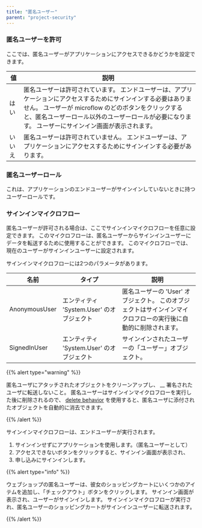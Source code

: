 ```yaml
---
title: "匿名ユーザー"
parent: "project-security"
---
```



### 匿名ユーザーを許可

ここでは、匿名ユーザーがアプリケーションにアクセスできるかどうかを設定できます。

| 値   | 説明                                                                                                                                            |
| --- | --------------------------------------------------------------------------------------------------------------------------------------------- |
| はい  | 匿名ユーザーは許可されています。 エンドユーザーは、アプリケーションにアクセスするためにサインインする必要はありません。 ユーザーが microflow のどのボタンをクリックすると、匿名ユーザーロール以外のユーザーロールが必要になります。 ユーザーにサインイン画面が表示されます。 |
| いいえ | 匿名ユーザーは許可されていません。 エンドユーザーは、アプリケーションにアクセスするためにサインインする必要があります。                                                                                  |

### 匿名ユーザーロール

これは、アプリケーションのエンドユーザーがサインインしていないときに持つユーザーロールです。

### サインインマイクロフロー

匿名ユーザーが許可される場合は、ここでサインインマイクロフローを任意に設定できます。 このマイクロフローは、匿名ユーザーからサインインユーザーにデータを転送するために使用することができます。 このマイクロフローでは、現在のユーザーがサインインユーザーに設定されます。

サインインマイクロフローには2つのパラメータがあります。

| 名前            | タイプ                          | 説明                                                           |
| ------------- | ---------------------------- | ------------------------------------------------------------ |
| AnonymousUser | エンティティ 'System.User' のオブジェクト | 匿名ユーザーの 'User' オブジェクト。 このオブジェクトはサインインマイクロフローの実行後に自動的に削除されます。 |
| SignedInUser  | エンティティ 'System.User' のオブジェクト | サインインされたユーザーの「ユーザー」オブジェクト。                                   |

{{% alert type="warning" %}}

匿名ユーザにアタッチされたオブジェクトをクリーンアップし、 __ 署名されたユーザに転送しないこと。 匿名ユーザーはサインインマイクロフローを実行した後に削除されるので、 [delete behavior](associations) を使用すると、匿名ユーザに添付されたオブジェクトを自動的に消去できます。

{{% /alert %}}

サインインマイクロフローは、エンドユーザーが実行されます。

1.  サインインせずにアプリケーションを使用します。（匿名ユーザーとして）
2.  アクセスできないボタンをクリックすると、サインイン画面が表示され、
3.  申し込みにサインインします。

{{% alert type="info" %}}

ウェブショップの匿名ユーザーは、彼女のショッピングカートにいくつかのアイテムを追加し、「チェックアウト」ボタンをクリックします。 サインイン画面が表示され、ユーザーがサインインします。 サインインマイクロフローが実行され、匿名ユーザーのショッピングカートがサインインユーザーに転送されます。

{{% /alert %}}
